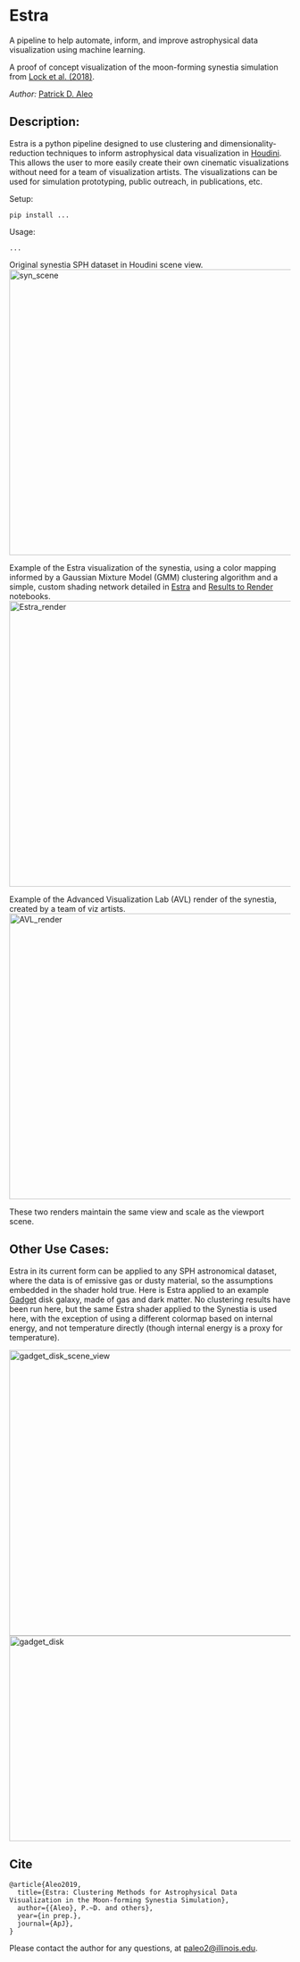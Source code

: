 # Estra
A pipeline to help automate, inform, and improve astrophysical data visualization using machine learning.

A proof of concept visualization of the moon-forming synestia simulation from [Lock et al. (2018)](https://agupubs.onlinelibrary.wiley.com/doi/abs/10.1002/2017JE005333).

*Author:* 
[Patrick D. Aleo](https://astro.illinois.edu/directory/profile/paleo2)

## Description:

Estra is a python pipeline designed to use clustering and dimensionality-reduction techniques to inform astrophysical data visualization in [Houdini](https://www.sidefx.com/products/houdini/). This allows the user to more easily create their own cinematic visualizations without need for a team of visualization artists. The visualizations can be used for simulation prototyping, public outreach, in publications, etc.

Setup:
```
pip install ...
```

Usage:
```
...
```
Original synestia SPH dataset in Houdini scene view. 
<img src="https://github.com/patrickaleo/estra/blob/master/Notebooks/final_renders/synestia_viewport.png" alt="syn_scene" width="512"/>

Example of the Estra visualization of the synestia, using a color mapping informed by a Gaussian Mixture Model (GMM) clustering algorithm and a simple, custom shading network detailed in [Estra](https://github.com/patrickaleo/estra/blob/master/Notebooks/Estra_v2.0.ipynb) and [Results to Render](https://github.com/patrickaleo/estra/blob/master/Notebooks/From_Results_to_Render.ipynb) notebooks.   
<img src="https://github.com/patrickaleo/estra/blob/master/Notebooks/final_renders/Estra_render_082819_100%25.jpg" alt="Estra_render" width="512"/>

Example of the Advanced Visualization Lab (AVL) render of the synestia, created by a team of viz artists.
<img src="https://github.com/patrickaleo/estra/blob/master/Notebooks/final_renders/AVL_render_082619_100%25.jpg" alt="AVL_render" width="512"/>

These two renders maintain the same view and scale as the viewport scene.

## Other Use Cases:

Estra in its current form can be applied to any SPH astronomical dataset, where the data is of emissive gas or dusty material, so the assumptions embedded in the shader hold true. Here is Estra applied to an example [Gadget](https://girder.hub.yt/#item/577c2a7f0d7c6b0001ad7867) disk galaxy, made of gas and dark matter. No clustering results have been run here, but the same Estra shader applied to the Synestia is used here, with the exception of using a different colormap based on internal energy, and not temperature directly (though internal energy is a proxy for temperature).

<img src="https://github.com/patrickaleo/estra/blob/master/gadget_disk_scene_view.png" alt="gadget_disk_scene_view" width="512"/>
<img src="https://github.com/patrickaleo/estra/blob/master/gadget_disk_4k_threshold75.jpg" alt="gadget_disk" height="368" width="512"/>
 

## Cite

```
@article{Aleo2019,
  title={Estra: Clustering Methods for Astrophysical Data Visualization in the Moon-forming Synestia Simulation},
  author={{Aleo}, P.~D. and others},
  year={in prep.},
  journal={ApJ},
}
```

Please contact the author for any questions, at paleo2@illinois.edu.

